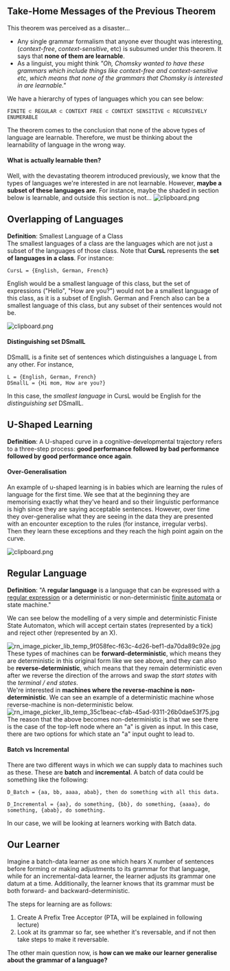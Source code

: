 ## Take-Home Messages of the Previous Theorem
This theorem was perceived as a disaster...
  * Any single grammar formalism that anyone ever thought was interesting, (*context-free*, *context-sensitive*, etc) is subsumed under this theorem. It says that **none of them are learnable**.
  * As a linguist, you might think *"Oh, Chomsky wanted to have these grammars which include things like context-free and context-sensitive etc, which means that none of the grammars that Chomsky is interested in are learnable."*

We have a hierarchy of types of languages which you can see below:
```
FINITE ⊂ REGULAR ⊂ CONTEXT FREE ⊂ CONTEXT SENSITIVE ⊂ RECURSIVELY ENUMERABLE
```
The theorem comes to the conclusion that none of the above types of language are learnable. Therefore, we must be thinking about the learnability of language in the wrong way.

#### What is actually learnable then?
Well, with the devastating theorem introduced previously, we know that the types of languages we're interested in are not learnable. However, **maybe a subset of these languages are**. For instance, maybe the shaded in section below is learnable, and outside this section is not...
![clipboard.png](inkdrop://file:gw2alWb6J)

## Overlapping of Languages

**Definition**: Smallest Language of a Class<br>
The smallest languages of a class are the languages which are not just a subset of the languages of those class. Note that **CursL** represents the **set of languages in a class**. For instance:
```
CursL = {English, German, French}
```
English would be a smallest language of this class, but the set of expressions ("Hello", "How are you?") would not be a smallest language of this class, as it is a subset of English. German and French also can be a smallest language of this class, but any subset of their sentences would not be.

![clipboard.png](inkdrop://file:s5gR4m-Dz)

#### Distinguishing set DSmallL
DSmallL is a finite set of sentences which distinguishes a language L from any other. For instance,
```
L = {English, German, French}
DSmallL = {Hi mom, How are you?}
```
In this case, the *smallest language* in CursL would be English for the *distinguishing set* DSmallL.

## U-Shaped Learning
**Definition**: A U-shaped curve in a cognitive-developmental trajectory refers to a three-step process: **good performance followed by bad performance followed by good performance once again**.<br>

#### Over-Generalisation
An example of u-shaped learning is in babies which are learning the rules of language for the first time. We see that at the beginning they are memorising exactly what they've heard and so their linguistic performance is high since they are saying acceptable sentences. However, over time they over-generalise what they are seeing in the data they are presented with an encounter exception to the rules (for instance, irregular verbs). Then they learn these exceptions and they reach the high point again on the curve.

![clipboard.png](inkdrop://file:9hxmS9Y5M)
## Regular Language
**Definition**: "A **regular language** is a language that can be expressed with a [regular expression](https://brilliant.org/wiki/regular-expressions/) or a deterministic or non-deterministic [finite automata](https://brilliant.org/wiki/finite-state-machines/) or state machine."

We can see below the modelling of a very simple and deterministic Finiste State Automaton, which will accept certain states (represented by a tick) and reject other (represented by an X).

![rn_image_picker_lib_temp_9f058fec-f63c-4d26-bef1-da70da89c92e.jpg](inkdrop://file:kEyAEZ3sT)
These types of machines can be **forward-deterministic**, which means they are deterministic in this original form like we see above, and they can also be **reverse-deterministic**, which means that they remain deterministic even after we reverse the direction of the arrows and swap the *start states* with the *terminal / end states*.
<br>
We're interested in **machines where the reverse-machine is non-deterministic**. We can see an example of a deterministic machine whose reverse-machine is non-deterministic below.
![rn_image_picker_lib_temp_35c1beac-cfab-45ad-9311-26b0dae53f75.jpg](inkdrop://file:zgJxEPcgX)
The reason that the above becomes non-deterministic is that we see there is the case of the top-left node where an "a" is given as input. In this case, there are two options for which state an "a" input ought to lead to.

#### Batch vs Incremental
There are two different ways in which we can supply data to machines such as these. These are **batch** and **incremental**. A batch of data could be something like the following:
```
D_Batch = {aa, bb, aaaa, abab}, then do something with all this data.

D_Incremental = {aa}, do something, {bb}, do something, {aaaa}, do something, {abab}, do something.

```

In our case, we will be looking at learners working with Batch data. 

## Our Learner
Imagine a batch-data learner as one which hears X number of sentences before forming or making adjustments to its grammar for that language, while for an incremental-data learner, the learner adjusts its grammar one datum at a time. Additionally, the learner knows that its grammar must be both forward- and backward-deterministic.

The steps for learning are as follows:
1. Create A Prefix Tree Acceptor (PTA, will be explained in following lecture)
2. Look at its grammar so far, see whether it's reversable, and if not then take steps to make it reversable.

The other main question now, is **how can we make our learner generalise about the grammar of a language?**
